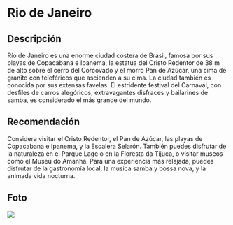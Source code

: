 # Rio de Janeiro

## Descripción
Río de Janeiro es una enorme ciudad costera de Brasil, famosa por sus playas de Copacabana e Ipanema, la estatua del Cristo Redentor de 38 m de alto sobre el cerro del Corcovado y el morro Pan de Azúcar, una cima de granito con teleféricos que ascienden a su cima. La ciudad también es conocida por sus extensas favelas. El estridente festival del Carnaval, con desfiles de carros alegóricos, extravagantes disfraces y bailarines de samba, es considerado el más grande del mundo.

## Recomendación
Considera visitar el Cristo Redentor, el Pan de Azúcar, las playas de Copacabana e Ipanema, y la Escalera Selarón. También puedes disfrutar de la naturaleza en el Parque Lage o en la Floresta da Tijuca, o visitar museos como el Museu do Amanhã. Para una experiencia más relajada, puedes disfrutar de la gastronomía local, la música samba y bossa nova, y la animada vida nocturna. 

## Foto
![](https://encrypted-tbn0.gstatic.com/images?q=tbn:ANd9GcQlQJECvpfc7XyHHKjDAHAJZbSD_k-B0t3FEg&s)